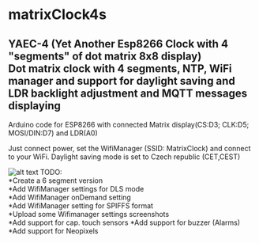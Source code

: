 # matrixClock4s

YAEC-4 (Yet Another Esp8266 Clock with 4 "segments" of dot matrix 8x8 display)  
Dot matrix clock with 4 segments, NTP, WiFi manager and support for daylight saving and LDR backlight adjustment and MQTT messages displaying
---

Arduino code for ESP8266 with connected Matrix display(CS:D3; CLK:D5; MOSI/DIN:D7) and LDR(A0)

Just connect power, set the WifiManager (SSID: MatrixClock) and connect to your WiFi. Daylight saving mode is set to Czech republic (CET,CEST)

![alt text](https://raw.githubusercontent.com/owarek/matrixClock4s/master/img/IMG_20181108_080316.jpg)
TODO:  
*Create a 6 segment version  
*Add WifiManager settings for DLS mode  
*Add WifiManager onDemand setting  
*Add WifiManager setting for SPIFFS format  
*Upload some Wifimanager settings screenshots   
*Add support for cap. touch sensors
*Add support for buzzer (Alarms)
*Add support for Neopixels

